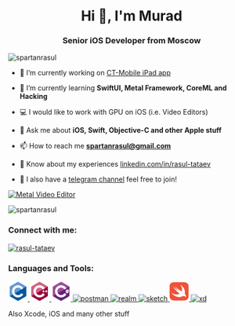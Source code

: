 <h1 align="center">Hi 👋, I'm Murad</h1>
<h3 align="center">Senior iOS Developer from Moscow</h3>

<p align="left"> <img src="https://komarev.com/ghpvc/?username=spartanrasul&label=Profile%20views&color=0e75b6&style=flat" alt="spartanrasul" /> </p>

- 🔭 I’m currently working on [CT-Mobile iPad app](https://customertimes.com)

- 🌱 I’m currently learning **SwiftUI, Metal Framework, CoreML and Hacking**

- 💻 I would like to work with GPU on iOS (i.e. Video Editors)

- 💬 Ask me about **iOS, Swift, Objective-C and other Apple stuff**

- 📫 How to reach me **spartanrasul@gmail.com**

- 📄 Know about my experiences [linkedin.com/in/rasul-tataev](linkedin.com/in/rasul-tataev)

- 🧐 I also have a [telegram channel](https://t.me/ios_developer_05) feel free to join!

[![Metal Video Editor](https://github-readme-stats.vercel.app/api/pin/?username=spartanrasul&repo=Metal_Stories)](https://github.com/SpartanRASUL/Metal_Stories)

<p><img src="https://github-readme-stats.vercel.app/api/top-langs?username=spartanrasul&show_icons=true&locale=en&layout=compact" alt="spartanrasul" /></p>

<h3 align="left">Connect with me:</h3>
<p align="left">
<a href="https://linkedin.com/in/rasul-tataev" target="blank"><img align="center" src="https://raw.githubusercontent.com/rahuldkjain/github-profile-readme-generator/master/src/images/icons/Social/linked-in-alt.svg" alt="rasul-tataev" height="30" width="40" /></a>
</p>

<h3 align="left">Languages and Tools:</h3>
<p align="left"> <a href="https://www.cprogramming.com/" target="_blank"> <img src="https://raw.githubusercontent.com/devicons/devicon/master/icons/c/c-original.svg" alt="c" width="40" height="40"/> </a> <a href="https://www.w3schools.com/cpp/" target="_blank"> <img src="https://raw.githubusercontent.com/devicons/devicon/master/icons/cplusplus/cplusplus-original.svg" alt="cplusplus" width="40" height="40"/> </a> <a href="https://www.w3schools.com/cs/" target="_blank"> <img src="https://raw.githubusercontent.com/devicons/devicon/master/icons/csharp/csharp-original.svg" alt="csharp" width="40" height="40"/> </a> <a href="https://postman.com" target="_blank"> <img src="https://www.vectorlogo.zone/logos/getpostman/getpostman-icon.svg" alt="postman" width="40" height="40"/> </a> <a href="https://realm.io/" target="_blank"> <img src="https://raw.githubusercontent.com/bestofjs/bestofjs-webui/8665e8c267a0215f3159df28b33c365198101df5/public/logos/realm.svg" alt="realm" width="40" height="40"/> </a> <a href="https://www.sketch.com/" target="_blank"> <img src="https://www.vectorlogo.zone/logos/sketchapp/sketchapp-icon.svg" alt="sketch" width="40" height="40"/> </a> <a href="https://developer.apple.com/swift/" target="_blank"> <img src="https://raw.githubusercontent.com/devicons/devicon/master/icons/swift/swift-original.svg" alt="swift" width="40" height="40"/> </a> <a href="https://www.adobe.com/products/xd.html" target="_blank"> <img src="https://cdn.worldvectorlogo.com/logos/adobe-xd.svg" alt="xd" width="40" height="40"/> </a> </p>
Also Xcode, iOS and many other stuff
